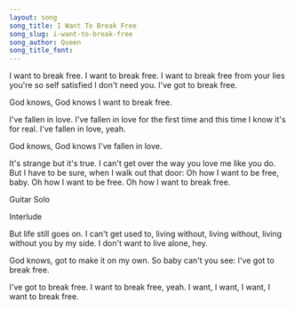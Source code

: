 ```yaml
---
layout: song
song_title: I Want To Break Free
song_slug: i-want-to-break-free
song_author: Queen
song_title_font: 
---
```


I want to break free. I want to break free.
I want to break free from your lies you're so self satisfied I don't need you.
I've got to break free. 

<p class="chorus">God knows, God knows I want to break free.</p>

I've fallen in love. I've fallen in love for the first time and this time I know it's for real.
I've fallen in love, yeah.

<p class="chorus">God knows, God knows I've fallen in love.</p>

<p class="bridge">
  It's strange but it's true. I can't get over the way you love me like you do.
  But I have to be sure, when I walk out that door:
  Oh how I want to be free, baby. Oh how I want to be free. Oh how I want to break free.
</p>

<p class="mark">Guitar Solo</p>
<p class="mark">Interlude</p>

But life still goes on. I can't get used to, living without, living without, living without you by my side.
I don't want to live alone, hey.

God knows, got to make it on my own.
So baby can't you see: I've got to break free.

I've got to break free. I want to break free, yeah.
I want, I want, I want, I want to break free.